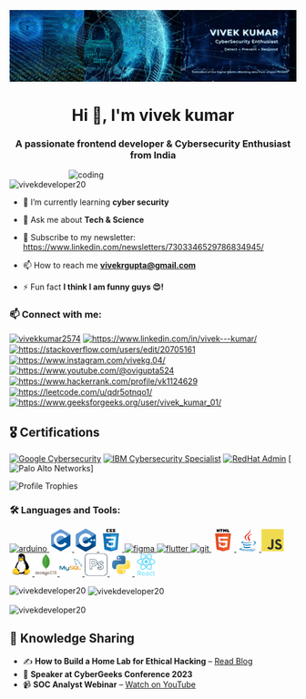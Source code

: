 ![logo](https://github.com/vivekdeveloper20/vivek/blob/main/vivback.png)
<h1 align="center">Hi 👋, I'm vivek kumar</h1>
<h3 align="center">A passionate frontend developer & Cybersecurity Enthusiast from India</h3>
<img align="right" alt="coding" width="400" src="https://cdn.dribbble.com/users/926537/screenshots/4502924/python-2.gif"
<p align="left"> <img src="https://komarev.com/ghpvc/?username=vivekdeveloper20&label=Profile%20views&color=0e75b6&style=flat" alt="vivekdeveloper20" /> </p>

- 🌱 I’m currently learning **cyber security**

- 💬 Ask me about **Tech & Science**
- 📰 Subscribe to my newsletter: https://www.linkedin.com/newsletters/7303346529786834945/

- 📫 How to reach me **vivekrgupta@gmail.com**

- ⚡ Fun fact **I think I am funny guys 😍!**

<h3 align="left"> 📫 Connect with me:</h3>
<p align="left">
<a href="https://twitter.com/vivekkumar2574" target="blank"><img align="center" src="https://raw.githubusercontent.com/rahuldkjain/github-profile-readme-generator/master/src/images/icons/Social/twitter.svg" alt="vivekkumar2574" height="30" width="40" /></a>
<a href="https://linkedin.com/in/https://www.linkedin.com/in/vivek---kumar/" target="blank"><img align="center" src="https://raw.githubusercontent.com/rahuldkjain/github-profile-readme-generator/master/src/images/icons/Social/linked-in-alt.svg" alt="https://www.linkedin.com/in/vivek---kumar/" height="30" width="40" /></a>
<a href="https://stackoverflow.com/users/https://stackoverflow.com/users/edit/20705161" target="blank"><img align="center" src="https://raw.githubusercontent.com/rahuldkjain/github-profile-readme-generator/master/src/images/icons/Social/stack-overflow.svg" alt="https://stackoverflow.com/users/edit/20705161" height="30" width="40" /></a>
<a href="https://instagram.com/https://www.instagram.com/vivekg.04/" target="blank"><img align="center" src="https://raw.githubusercontent.com/rahuldkjain/github-profile-readme-generator/master/src/images/icons/Social/instagram.svg" alt="https://www.instagram.com/vivekg.04/" height="30" width="40" /></a>
<a href="https://www.youtube.com/c/https://www.youtube.com/@ovigupta524" target="blank"><img align="center" src="https://raw.githubusercontent.com/rahuldkjain/github-profile-readme-generator/master/src/images/icons/Social/youtube.svg" alt="https://www.youtube.com/@ovigupta524" height="30" width="40" /></a>
<a href="https://www.hackerrank.com/https://www.hackerrank.com/profile/vk1124629" target="blank"><img align="center" src="https://raw.githubusercontent.com/rahuldkjain/github-profile-readme-generator/master/src/images/icons/Social/hackerrank.svg" alt="https://www.hackerrank.com/profile/vk1124629" height="30" width="40" /></a>
<a href="https://www.leetcode.com/https://leetcode.com/u/qdr5otnqo1/" target="blank"><img align="center" src="https://raw.githubusercontent.com/rahuldkjain/github-profile-readme-generator/master/src/images/icons/Social/leet-code.svg" alt="https://leetcode.com/u/qdr5otnqo1/" height="30" width="40" /></a>
<a href="https://auth.geeksforgeeks.org/user/https://www.geeksforgeeks.org/user/vivek_kumar_01/" target="blank"><img align="center" src="https://raw.githubusercontent.com/rahuldkjain/github-profile-readme-generator/master/src/images/icons/Social/geeks-for-geeks.svg" alt="https://www.geeksforgeeks.org/user/vivek_kumar_01/" height="30" width="40" /></a>



## 🎖️ Certifications
[![Google Cybersecurity](https://img.shields.io/badge/Google%20Cybersecurity-4285F4?style=for-the-badge&logo=google&logoColor=white)](https://www.coursera.org/account/accomplishments/specialization/TKA87KW6)
[![IBM Cybersecurity Specialist](https://img.shields.io/badge/IBM%20Cybersecurity-054ADA?style=for-the-badge&logo=ibm&logoColor=white)](https://www.coursera.org/account/accomplishments/specializatio)
[![RedHat Admin](https://img.shields.io/badge/RedHat%20Linux-EE0000?style=for-the-badge&logo=redhat&logoColor=white)](https://www.redhat.com/enices/training-and-certification)
[![Palo Alto Networks](https://img.shields.io/badge/Palo%20Alto%20Networks-0070FF?style=for-the-badge&logo=paloaltonetworks&logoColor=white)]

</p>
<img src="https://camo.githubusercontent.com/c2ffe53c1bec592e4d34dee0c1f479422e3002cd35db5a40d32ba46d92b90957/68747470733a2f2f6769746875622d70726f66696c652d74726f7068792e76657263656c2e6170702f3f757365726e616d653d63706f6e313433267468656d653d64726163756c61266e6f2d6672616d653d7472756526726f773d31" alt="Profile Trophies" data-canonical-src="https://github-profile-trophy.vercel.app/?username=cpon143&amp;theme=dracula&amp;no-frame=true&amp;row=1" style="max-width: 100%;">
<h3 align="left"> 🛠️ Languages and Tools:</h3>
<p align="left"> <a href="https://www.arduino.cc/" target="_blank" rel="noreferrer"> <img src="https://cdn.worldvectorlogo.com/logos/arduino-1.svg" alt="arduino" width="40" height="40"/> </a> <a href="https://www.cprogramming.com/" target="_blank" rel="noreferrer"> <img src="https://raw.githubusercontent.com/devicons/devicon/master/icons/c/c-original.svg" alt="c" width="40" height="40"/> </a> <a href="https://www.w3schools.com/cpp/" target="_blank" rel="noreferrer"> <img src="https://raw.githubusercontent.com/devicons/devicon/master/icons/cplusplus/cplusplus-original.svg" alt="cplusplus" width="40" height="40"/> </a> <a href="https://www.w3schools.com/css/" target="_blank" rel="noreferrer"> <img src="https://raw.githubusercontent.com/devicons/devicon/master/icons/css3/css3-original-wordmark.svg" alt="css3" width="40" height="40"/> </a> <a href="https://www.figma.com/" target="_blank" rel="noreferrer"> <img src="https://www.vectorlogo.zone/logos/figma/figma-icon.svg" alt="figma" width="40" height="40"/> </a> <a href="https://flutter.dev" target="_blank" rel="noreferrer"> <img src="https://www.vectorlogo.zone/logos/flutterio/flutterio-icon.svg" alt="flutter" width="40" height="40"/> </a> <a href="https://git-scm.com/" target="_blank" rel="noreferrer"> <img src="https://www.vectorlogo.zone/logos/git-scm/git-scm-icon.svg" alt="git" width="40" height="40"/> </a> <a href="https://www.w3.org/html/" target="_blank" rel="noreferrer"> <img src="https://raw.githubusercontent.com/devicons/devicon/master/icons/html5/html5-original-wordmark.svg" alt="html5" width="40" height="40"/> </a> <a href="https://www.java.com" target="_blank" rel="noreferrer"> <img src="https://raw.githubusercontent.com/devicons/devicon/master/icons/java/java-original.svg" alt="java" width="40" height="40"/> </a> <a href="https://developer.mozilla.org/en-US/docs/Web/JavaScript" target="_blank" rel="noreferrer"> <img src="https://raw.githubusercontent.com/devicons/devicon/master/icons/javascript/javascript-original.svg" alt="javascript" width="40" height="40"/> </a> <a href="https://www.linux.org/" target="_blank" rel="noreferrer"> <img src="https://raw.githubusercontent.com/devicons/devicon/master/icons/linux/linux-original.svg" alt="linux" width="40" height="40"/> </a> <a href="https://www.mongodb.com/" target="_blank" rel="noreferrer"> <img src="https://raw.githubusercontent.com/devicons/devicon/master/icons/mongodb/mongodb-original-wordmark.svg" alt="mongodb" width="40" height="40"/> </a> <a href="https://www.mysql.com/" target="_blank" rel="noreferrer"> <img src="https://raw.githubusercontent.com/devicons/devicon/master/icons/mysql/mysql-original-wordmark.svg" alt="mysql" width="40" height="40"/> </a> <a href="https://www.photoshop.com/en" target="_blank" rel="noreferrer"> <img src="https://raw.githubusercontent.com/devicons/devicon/master/icons/photoshop/photoshop-line.svg" alt="photoshop" width="40" height="40"/> </a> <a href="https://www.python.org" target="_blank" rel="noreferrer"> <img src="https://raw.githubusercontent.com/devicons/devicon/master/icons/python/python-original.svg" alt="python" width="40" height="40"/> </a> <a href="https://reactjs.org/" target="_blank" rel="noreferrer"> <img src="https://raw.githubusercontent.com/devicons/devicon/master/icons/react/react-original-wordmark.svg" alt="react" width="40" height="40"/> </a> </p>

<p><img align="left" src="https://github-readme-stats.vercel.app/api/top-langs?username=vivekdeveloper20&show_icons=true&locale=en&layout=compact" alt="vivekdeveloper20" /></p>

<p>&nbsp;<img align="center" src="https://github-readme-stats.vercel.app/api?username=vivekdeveloper20&show_icons=true&locale=en" alt="vivekdeveloper20" /></p>

<p><img align="center" src="https://github-readme-streak-stats.herokuapp.com/?user=vivekdeveloper20&" alt="vivekdeveloper20" /></p>

## 🧠 Knowledge Sharing  
- ✍️ **How to Build a Home Lab for Ethical Hacking** – [Read Blog](https://yourcyberblog.com/home-lab)  
- 🎤 **Speaker at CyberGeeks Conference 2023**  
- 📹 **SOC Analyst Webinar** – [Watch on YouTube](https://youtube.com/yourvideo)

